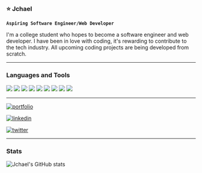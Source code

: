 ### ⭐ Jchael 


**`Aspiring Software Engineer/Web Developer`**

I'm a college student who hopes to become a software engineer and web developer. I have been in love with coding, it's rewarding to contribute to the tech industry. All upcoming coding projects are being developed from scratch. 

------------------------------------------- 

### Languages and Tools

<img src="https://img.shields.io/badge/html5-%23E34F26.svg?style=for-the-badge&logo=html5&logoColor=white">   <img src="https://img.shields.io/badge/css3-02569B?style=for-the-badge&logo=css3&logoColor=white">   <img src="https://img.shields.io/badge/javascript%20-%23323330.svg?&style=for-the-badge&logo=javascript&logoColor=%23F7DF1E">  <img src="https://img.shields.io/badge/react-%2320232a.svg?style=for-the-badge&logo=react&logoColor=%2361DAFB">   <img src="https://img.shields.io/badge/git%20-%23F05032.svg?&style=for-the-badge&logo=git&logoColor=white"/> <img src="http://img.shields.io/badge/-Github-000000?style=for-the-badge&logo=Github&logoColor=grey">   <img src="http://img.shields.io/badge/-VS%20Code-000000?style=for-the-badge&logo=Visual-studio-code&logoColor=blue">   <img src="https://img.shields.io/badge/Flutter-02569B?style=for-the-badge&logo=flutter&logoColor=white">   <img src="https://img.shields.io/badge/Neovim-097969?style=for-the-badge&logo=neovim&logoColor=white">


-------
[![portfolio](https://img.shields.io/badge/my_portfolio-000?style=for-the-badge&logo=ko-fi&logoColor=white)](https://jchael-homepage.vercel.app/)

[![linkedin](https://img.shields.io/badge/linkedin-0A66C2?style=for-the-badge&logo=linkedin&logoColor=white)](https://www.linkedin.com/in/jhon-michael-abbas-40b5602a3/)

[![twitter](https://img.shields.io/badge/facebook-4267B2?style=for-the-badge&logo=facebook&logoColor=white)](https://twitter.com/)

---
### Stats


![Jchael's GitHub stats](https://github-readme-stats.vercel.app/api?username=Jchael12&show_icons=true&theme=rose_pine)
